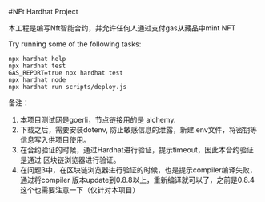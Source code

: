 #NFt Hardhat Project

本工程是编写Nft智能合约，并允许任何人通过支付gas从藏品中mint NFT

Try running some of the following tasks:

```shell
npx hardhat help
npx hardhat test
GAS_REPORT=true npx hardhat test
npx hardhat node
npx hardhat run scripts/deploy.js
```
备注：
1. 本项目测试网是goerli，节点链接用的是 alchemy.
2. 下载之后，需要安装dotenv, 防止敏感信息的泄露，新建.env文件，将密钥等信息写入供项目使用。
3. 在合约验证的时候，通过Hardhat进行验证，提示timeout，因此本合约验证是通过
   区块链浏览器进行验证。
4. 在问题3中，在区块链浏览器进行验证的时候，也是提示compiler编译失败，通过将compiler
   版本update到0.8.8以上，重新编译就可以了，之前是0.8.4 这个也需要注意一下（仅针对本项目）
